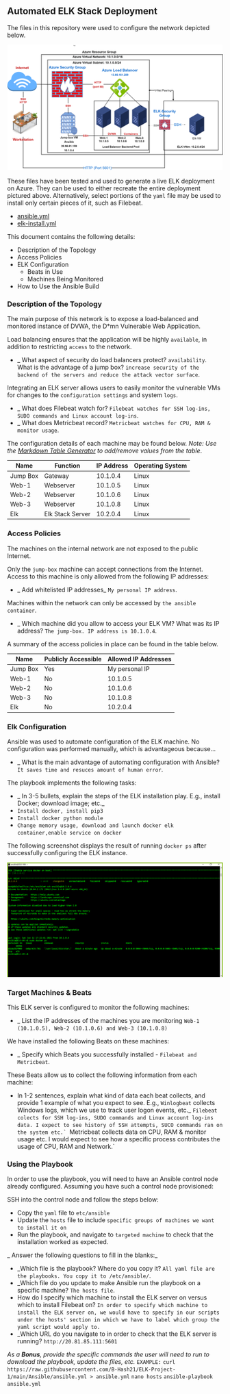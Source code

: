 ## Automated ELK Stack Deployment

The files in this repository were used to configure the network depicted below.

![Updating the path with the my network diagram](Diagrams/ELK-Project-Network-Diagram1.png)

These files have been tested and used to generate a live ELK deployment on Azure. They can be used to either recreate the entire deployment pictured above. Alternatively, select portions of the `yaml` file may be used to install only certain pieces of it, such as Filebeat.

  - [ansible.yml](Ansible/ansible.yml)
  - [elk-install.yml](Ansible/elk-install.yml)

This document contains the following details:
- Description of the Topology
- Access Policies
- ELK Configuration
  - Beats in Use
  - Machines Being Monitored
- How to Use the Ansible Build


### Description of the Topology

The main purpose of this network is to expose a load-balanced and monitored instance of DVWA, the D*mn Vulnerable Web Application.

Load balancing ensures that the application will be highly `available`, in addition to restricting `access` to the network.
- _ What aspect of security do load balancers protect? `availability`. What is the advantage of a jump box? `increase security of the backend of the servers and reduce the attack vector surface`.

Integrating an ELK server allows users to easily monitor the vulnerable VMs for changes to the `configuration settings` and system `logs`.
- _ What does Filebeat watch for? `Filebeat watches for SSH log-ins, SUDO commands and Linux account log-ins`.
- _ What does Metricbeat record? `Metricbeat watches for CPU, RAM & monitor usage`.

The configuration details of each machine may be found below.
_Note: Use the [Markdown Table Generator](http://www.tablesgenerator.com/markdown_tables) to add/remove values from the table_.

| Name     | Function | IP Address | Operating System |
|----------|----------|------------|------------------|
| Jump Box | Gateway  |10.1.0.4    | Linux            |
| Web-1    |Webserver |10.1.0.5    | Linux            |
| Web-2    |Webserver |10.1.0.6    | Linux            |
| Web-3    |Webserver |10.1.0.8    | Linux            |
| Elk      |Elk Stack Server |10.2.0.4    | Linux            |


### Access Policies

The machines on the internal network are not exposed to the public Internet. 

Only the `jump-box` machine can accept connections from the Internet. Access to this machine is only allowed from the following IP addresses:
- _ Add whitelisted IP addresses_ `My personal IP address`.

Machines within the network can only be accessed by `the ansible container`.
- _ Which machine did you allow to access your ELK VM? What was its IP address? `The jump-box. IP address is 10.1.0.4`.

A summary of the access policies in place can be found in the table below.

| Name     | Publicly Accessible | Allowed IP Addresses |
|----------|---------------------|----------------------|
| Jump Box | Yes                 | My personal IP       |
| Web-1    | No                  | 10.1.0.5             |
| Web-2    | No                  | 10.1.0.6             | 
| Web-3    | No                  | 10.1.0.8             |
| Elk      | No                  | 10.2.0.4             |

### Elk Configuration

Ansible was used to automate configuration of the ELK machine. No configuration was performed manually, which is advantageous because...
- _ What is the main advantage of automating configuration with Ansible? `It saves time and resuces amount of human error`.

The playbook implements the following tasks:
- _ In 3-5 bullets, explain the steps of the ELK installation play. E.g., install Docker; download image; etc._
- `Install docker, install pip3` 
- `Install docker python module` 
- `Change memory usage, download and launch docker elk container,enable service on docker`

The following screenshot displays the result of running `docker ps` after successfully configuring the ELK instance.

![Updating the path to screenshot of docker ps output](Diagrams/ELK-Container.png)

### Target Machines & Beats
This ELK server is configured to monitor the following machines:
- _ List the IP addresses of the machines you are monitoring `Web-1 (10.1.0.5), Web-2 (10.1.0.6) and Web-3 (10.1.0.8)`

We have installed the following Beats on these machines:
- _ Specify which Beats you successfully installed - `Filebeat and Metricbeat`.

These Beats allow us to collect the following information from each machine:
- In 1-2 sentences, explain what kind of data each beat collects, and provide 1 example of what you expect to see. E.g., `Winlogbeat` collects Windows logs, which we use to track user logon events, etc._
``Filebeat colects for SSH log-ins, SUDO commands and Linux account log-ins data. I expect to see history of SSH attempts, SUCO commands ran on the system etc.`
``Metricbeat collects data on CPU, RAM & monitor usage etc. I would expect to see how a specific process contributes the usage of CPU, RAM and Network.`

### Using the Playbook
In order to use the playbook, you will need to have an Ansible control node already configured. Assuming you have such a control node provisioned: 

SSH into the control node and follow the steps below:
- Copy the `yaml` file to `etc/ansible`
- Update the `hosts` file to include `specific groups of machines we want to install it on`
- Run the playbook, and navigate to `targeted machine` to check that the installation worked as expected.

_ Answer the following questions to fill in the blanks:_
- _Which file is the playbook? Where do you copy it? `All yaml file are the playbooks. You copy it to /etc/ansible/`.
- _Which file do you update to make Ansible run the playbook on a specific machine? `The hosts file`. 
- How do I specify which machine to install the ELK server on versus which to install Filebeat on? `In order to specify which machine to install the ELK server on, we would have to specify in our scripts under the hosts' section in which we have to label which group the yaml script would apply to.`
- _Which URL do you navigate to in order to check that the ELK server is running?
`http://20.81.85.111:5601`

_As a **Bonus**, provide the specific commands the user will need to run to download the playbook, update the files, etc._
`EXAMPLE:`
`curl https://raw.githubusercontent.com/B-Hash21/ELK-Project-1/main/Ansible/ansible.yml > ansible.yml`
`nano hosts`
`ansible-playbook ansible.yml`